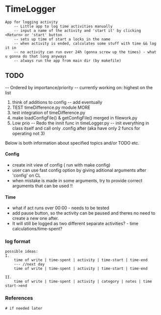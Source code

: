 # TimeLogger
    App for logging activity
        -- Little app to log time activities manually
        -- input a name of the activity and 'start it' by clicking <Return> or 'start' button
        -- sets up time of start a locks in the name
        -- when activity is ended, calculates some stuff with time && log it in
        -- no activity can run over 24h (gonna screw up the times) - what u gonna do that long anyways
        -- always run the app from main dir (by makefile)

## TODO
-- Ordered by importance/priority
-- currently working on: highest on the list

1. think of additions to config -- add eventually
2. TEST timeDifference.py module MORE
3. test integration of timeDifference.py
4. make loadConfigFile() & getConfigFile() merged in filework.py
5. Low prio -- Redo the innit func in timeLogger.py -- init everything in class itself and call 
only .config after (aka have only 2 funcs for operating not 3)

Below is both information about specified topics and/or TODO etc.

#### Config
* create init view of config ( run with make config)
* user can use fast config option by giving aditional arguments after 'config' on CL
* when mistake is made in some arguments, try to provide correct arguments that can be used !!

#### Time
* what if act runs over 00:00 - needs to be tested
* add pause button, so the activity can be paused and theres no need to create a new one after.
* It will still be logged as two different separate activities? - time calculations/time-spent?
        
### log format
    possible ideas:
    I.
        time of write | time-spent | activity | time-start | time-end
        --- //next day
        time of write | time-spent | activity | time-start | time-end   
        
    II.
        time of write | time-spent | activity | category | notes | time start->end
### References
    # if needed later
